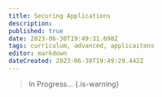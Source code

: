 ```yaml
---
title: Securing Applications
description: 
published: true
date: 2023-06-30T19:49:31.698Z
tags: curriculum, advanced, applicaitons
editor: markdown
dateCreated: 2023-06-30T19:49:29.442Z
---
```


> In Progress...
{.is-warning}